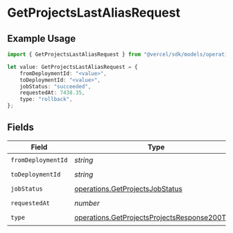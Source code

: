 # GetProjectsLastAliasRequest

## Example Usage

```typescript
import { GetProjectsLastAliasRequest } from "@vercel/sdk/models/operations";

let value: GetProjectsLastAliasRequest = {
    fromDeploymentId: "<value>",
    toDeploymentId: "<value>",
    jobStatus: "succeeded",
    requestedAt: 7438.35,
    type: "rollback",
};
```

## Fields

| Field                                                                                                          | Type                                                                                                           | Required                                                                                                       | Description                                                                                                    |
| -------------------------------------------------------------------------------------------------------------- | -------------------------------------------------------------------------------------------------------------- | -------------------------------------------------------------------------------------------------------------- | -------------------------------------------------------------------------------------------------------------- |
| `fromDeploymentId`                                                                                             | *string*                                                                                                       | :heavy_check_mark:                                                                                             | N/A                                                                                                            |
| `toDeploymentId`                                                                                               | *string*                                                                                                       | :heavy_check_mark:                                                                                             | N/A                                                                                                            |
| `jobStatus`                                                                                                    | [operations.GetProjectsJobStatus](../../models/operations/getprojectsjobstatus.md)                             | :heavy_check_mark:                                                                                             | N/A                                                                                                            |
| `requestedAt`                                                                                                  | *number*                                                                                                       | :heavy_check_mark:                                                                                             | N/A                                                                                                            |
| `type`                                                                                                         | [operations.GetProjectsProjectsResponse200Type](../../models/operations/getprojectsprojectsresponse200type.md) | :heavy_check_mark:                                                                                             | N/A                                                                                                            |